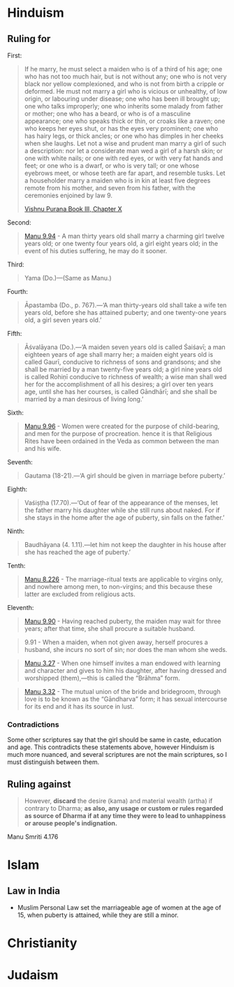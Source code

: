 # Hinduism
## Ruling for

First:
> If he marry, he must select a maiden who is of a third of his age; one who has not too much hair, but is not without any; one who is not very black nor yellow complexioned, and who is not from birth a cripple or deformed. He must not marry a girl who is vicious or unhealthy, of low origin, or labouring under disease; one who has been ill brought up; one who talks improperly; one who inherits some malady from father or mother; one who has a beard, or who is of a masculine appearance; one who speaks thick or thin, or croaks like a raven; one who keeps her eyes shut, or has the eyes very prominent; one who has hairy legs, or thick ancles; or one who has dimples in her cheeks when she laughs. Let not a wise and prudent man marry a girl of such a description: nor let a considerate man wed a girl of a harsh skin; or one with white nails; or one with red eyes, or with very fat hands and feet; or one who is a dwarf, or who is very tall; or one whose eyebrows meet, or whose teeth are far apart, and resemble tusks. Let a householder marry a maiden who is in kin at least five degrees remote from his mother, and seven from his father, with the ceremonies enjoined by law 9. 
> 
> [Vishnu Purana Book III, Chapter X](https://www.sacred-texts.com/hin/vp/vp084.htm)

Second:
> [Manu 9.94](https://www.wisdomlib.org/hinduism/book/manusmriti-with-the-commentary-of-medhatithi/d/doc201459.html) - A man thirty years old shall marry a charming girl twelve years old; or one twenty four years old, a girl eight years old; in the event of his duties suffering, he may do it sooner.

Third:
> Yama (Do.)—(Same as Manu.)

Fourth:
> Āpastamba (Do., p. 767).—‘A man thirty-years old shall take a wife ten years old, before she has attained puberty; and one twenty-one years old, a girl seven years old.’

Fifth:
> Āśvalāyana (Do.).—‘A maiden seven years old is called Śaiśavī; a man eighteen years of age shall marry her; a maiden eight years old is called Gaurī, conducive to richness of sons and grandsons; and she shall be married by a man twenty-five years old; a girl nine years old is called Rohiṇī conducive to richness of wealth; a wise man shall wed her for the accomplishment of all his desires; a girl over ten years age, until she has her courses, is called Gāndhārī; and she shall be married by a man desirous of living long.’

Sixth:
> [Manu 9.96](https://www.wisdomlib.org/hinduism/book/manusmriti-with-the-commentary-of-medhatithi/d/doc201461.html) - Women were created for the purpose of child-bearing, and men for the purpose of procreation. hence it is that Religious Rites have been ordained in the Veda as common between the man and his wife.

Seventh:
> Gautama (18-21).—‘A girl should be given in marriage before puberty.’

Eighth:
> Vaśiṣṭha (17.70).—‘Out of fear of the appearance of the menses, let the father marry his daughter while she still runs about naked. For if she stays in the home after the age of puberty, sin falls on the father.’

Ninth:
> Baudhāyana (4. 1.11).—let him not keep the daughter in his house after she has reached the age of puberty.’

Tenth:
> [Manu 8.226](https://www.wisdomlib.org/hinduism/book/manusmriti-with-the-commentary-of-medhatithi/d/doc201156.html) - The marriage-ritual texts are applicable to virgins only, and nowhere among men, to non-virgins; and this because these latter are excluded from religious acts.

Eleventh:
> [Manu 9.90](https://www.wisdomlib.org/hinduism/book/manusmriti-with-the-commentary-of-medhatithi/d/doc201455.html) - Having reached puberty, the maiden may wait for three years; after that time, she shall procure a suitable husband.

> 9.91 - When a maiden, when not given away, herself procures a husband, she incurs no sort of sin; nor does the man whom she weds.

> [Manu 3.27](https://www.wisdomlib.org/hinduism/book/manusmriti-with-the-commentary-of-medhatithi/d/doc199802.html) - When one himself invites a man endowed with learning and character and gives to him his daughter, after having dressed and worshipped (them),—this is called the “Brāhma” form.


> [Manu 3.32](https://www.wisdomlib.org/hinduism/book/manusmriti-with-the-commentary-of-medhatithi/d/doc199807.html) - The mutual union of the bride and bridegroom, through love is to be known as the “Gāndharva” form; it has sexual intercourse for its end and it has its source in lust.


### Contradictions
Some other scriptures say that the girl should be same in caste, education and age. This contradicts these statements above, however Hinduism is much more nuanced, and several scriptures are not the main scriptures, so I must distinguish between them.
## Ruling against

> However, **discard** the desire (kama) and material wealth (artha) if contrary to Dharma; **as also, any usage or custom or rules regarded as source of Dharma if at any time they were to lead to unhappiness or arouse people's indignation.**

Manu Smriti 4.176
# Islam
## Law in India
- Muslim Personal Law set the marriageable age of women at the age of 15, when puberty is attained, while they are still a minor.
# Christianity
# Judaism